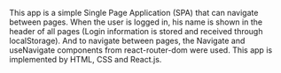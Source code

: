 This app is a simple Single Page Application (SPA) that can navigate between pages. When the user is logged in, his name is shown in the header of all pages (Login information is stored and received through localStorage).
And to navigate between pages, the Navigate and useNavigate components from react-router-dom were used. This app is implemented by HTML, CSS and React.js. 
